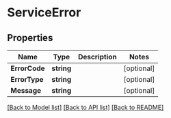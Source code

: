 # ServiceError

## Properties

Name | Type | Description | Notes
------------ | ------------- | ------------- | -------------
**ErrorCode** | **string** |  | [optional] 
**ErrorType** | **string** |  | [optional] 
**Message** | **string** |  | [optional] 

[[Back to Model list]](../README.md#documentation-for-models) [[Back to API list]](../README.md#documentation-for-api-endpoints) [[Back to README]](../README.md)



